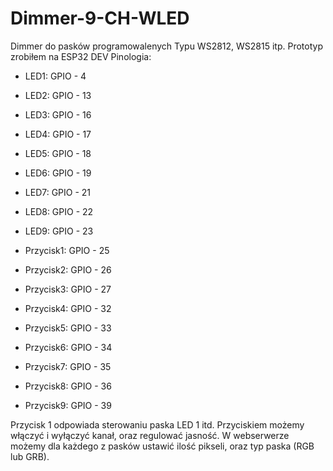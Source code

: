 # Dimmer-9-CH-WLED

Dimmer do pasków programowalenych Typu WS2812, WS2815 itp.
Prototyp zrobiłem na ESP32 DEV
Pinologia:
- LED1: GPIO - 4 
- LED2: GPIO - 13 
- LED3: GPIO - 16 
- LED4: GPIO - 17
- LED5: GPIO - 18 
- LED6: GPIO - 19 
- LED7: GPIO - 21 
- LED8: GPIO - 22 
- LED9: GPIO - 23 

- Przycisk1: GPIO - 25 
- Przycisk2: GPIO - 26 
- Przycisk3: GPIO - 27 
- Przycisk4: GPIO - 32 
- Przycisk5: GPIO - 33 
- Przycisk6: GPIO - 34 
- Przycisk7: GPIO - 35 
- Przycisk8: GPIO - 36 
- Przycisk9: GPIO - 39 

Przycisk 1 odpowiada sterowaniu paska LED 1 itd. Przyciskiem możemy włączyć i wyłączyć kanał, oraz regulować jasność. 
W webserwerze możemy dla każdego z pasków ustawić ilość pikseli, oraz typ paska (RGB lub GRB).
